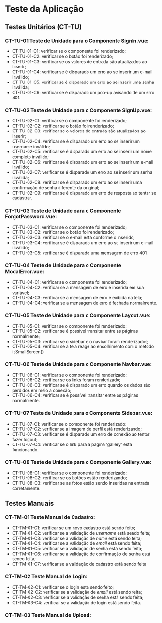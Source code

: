 # Teste da Aplicação

## Testes Unitários (CT-TU)

### CT-TU-01 Teste de Unidade para o Componente SignIn.vue:

* CT-TU-01-C1: verificar se o componente foi renderizado;
* CT-TU-01-C2: verificar se o botão foi renderizado;
* CT-TU-01-C3: verificar se os valores de entrada são atualizados ao inserir;
* CT-TU-01-C4: verificar se é disparado um erro ao se inserir um e-mail inválido;
* CT-TU-01-C5: verificar se é disparado um erro ao se inserir uma senha inválida;
* CT-TU-01-C6: verificar se é disparado um pop-up avisando de um erro 401.

### CT-TU-02 Teste de Unidade para o Componente SignUp.vue:

* CT-TU-02-C1: verificar se o componente foi renderizado;
* CT-TU-02-C2: verificar se o botão foi renderizado;
* CT-TU-02-C3: verificar se o valores de entrada são atualizados ao inserir;
* CT-TU-02-C4: verificar se é disparado um erro ao se inserir um username inválido;
* CT-TU-02-C5: verificar se é disparado um erro ao se inserir um nome completo inválido;
* CT-TU-02-C6: verificar se é disparado um erro ao se inserir um e-mail inválido;
* CT-TU-02-C7: verificar se é disparado um erro ao se inserir um senha inválida;
* CT-TU-02-C8: verificar se é disparado um erro ao se inserir uma confirmação de senha
               diferente da original;
* CT-TU-02-C9: verificar se é disparado um erro de resposta ao tentar se cadastrar.

### CT-TU-03 Teste de Unidade para o Componente ForgotPassword.vue:

* CT-TU-03-C1: verificar se o componente foi renderizado;
* CT-TU-03-C2: verificar se o botão foi renderizado;
* CT-TU-03-C3: verificar se o e-mail está conforme o inserido;
* CT-TU-03-C4: verificar se é disparado um erro ao se inserir um e-mail inválido;
* CT-TU-03-C5: verificar se é disparado uma mensagem de erro 401.

### CT-TU-04 Teste de Unidade para o Componente ModalError.vue:

* CT-TU-04-C1: verificar se o componente foi renderizado;
* CT-TU-04-C2: verificar se a mensagem de erro é inserida em sua variável;
* CT-TU-04-C3: verificar se a mensagem de erro é exibida na tela;
* CT-TU-04-C4: verificar se a mensagem de erro é fechada normalmente.

### CT-TU-05 Teste de Unidade para o Componente Layout.vue:

* CT-TU-05-C1: verificar se o componente foi renderizado;
* CT-TU-05-C2: verificar se é possível transitar entre as páginas normalmente;
* CT-TU-05-C3: verificar se o sidebar e o navbar foram renderizados;
* CT-TU-05-C4: verificar se a tela reage ao encolhimento com o método isSmallScreen().

### CT-TU-06 Teste de Unidade para o Componente Navbar.vue:

* CT-TU-06-C1: verificar se o componente foi renderizado;
* CT-TU-06-C2: verificar se os links foram renderizado;
* CT-TU-06-C3: verificar se é disparado um erro quando os dados são perdidos em meio a
               conexão;
* CT-TU-06-C4: verificar se é possível transitar entre as páginas normalmente.

### CT-TU-07 Teste de Unidade para o Componente Sidebar.vue:

* CT-TU-07-C1: verificar se o componente foi renderizado;
* CT-TU-07-C2: verificar se a imagem de perfil está renderizando;
* CT-TU-07-C3: verificar se é disparado um erro de conexão ao tentar fazer logout;
* CT-TU-07-C4: verificar se o link para a página 'gallery' está funcionando.

### CT-TU-08 Teste de Unidade para o Componente Gallery.vue:

* CT-TU-08-C1: verificar se o componente foi renderizado;
* CT-TU-08-C2: verificar se os botões estão renderizando;
* CT-TU-08-C3: verificar se as fotos estão sendo inseridas na entrada corretamente.

## Testes Manuais

### CT-TM-01 Teste Manual de Cadastro:

* CT-TM-01-C1: verificar se um novo cadastro está sendo feito;
* CT-TM-01-C2: verificar se a validação de _username_ está sendo feita;
* CT-TM-01-C3: verificar se a validação de _name_ está sendo feita;
* CT-TM-01-C4: verificar se a validação de _email_ está sendo feita;
* CT-TM-01-C5: verificar se a validação de senha está sendo feita;
* CT-TM-01-C6: verificar se a validação de confirmação de senha está seneo feita;
* CT-TM-01-C7: verificar se a validação de cadastro está sendo feita.

### CT-TM-02 Teste Manual de Login:

* CT-TM-02-C1: verificar se o login está sendo feito;
* CT-TM-02-C2: verificar se a validação de _email_ está sendo feita;
* CT-TM-02-C3: verificar se a validação de senha está sendo feita;
* CT-TM-03-C4: verificar se a validação de login está sendo feita.

### CT-TM-03 Teste Manual de Upload:
